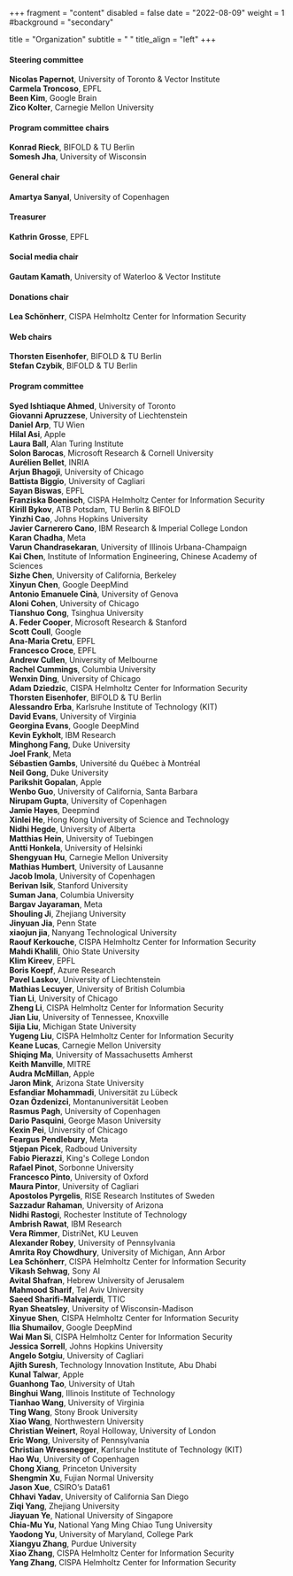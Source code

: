 +++
fragment = "content"
disabled = false
date = "2022-08-09"
weight = 1
#background = "secondary"

title = "Organization"
subtitle = " "
title_align = "left"
+++

#### Steering committee
**Nicolas Papernot**, University of Toronto & Vector Institute    
**Carmela Troncoso**, EPFL    
**Been Kim**, Google Brain    
**Zico Kolter**, Carnegie Mellon University    

#### Program committee chairs
**Konrad Rieck**, BIFOLD & TU Berlin    
**Somesh Jha**, University of Wisconsin

#### General chair
**Amartya Sanyal**, University of Copenhagen

#### Treasurer
**Kathrin Grosse**, EPFL

#### Social media chair
**Gautam Kamath**, University of Waterloo & Vector Institute

#### Donations chair
**Lea Schönherr**, CISPA Helmholtz Center for Information Security

#### Web chairs
**Thorsten Eisenhofer**, BIFOLD & TU Berlin    
**Stefan Czybik**, BIFOLD & TU Berlin

#### Program committee
**Syed Ishtiaque Ahmed**, University of Toronto    
**Giovanni Apruzzese**, University of Liechtenstein    
**Daniel Arp**, TU Wien    
**Hilal Asi**, Apple    
**Laura Ball**, Alan Turing Institute    
**Solon Barocas**, Microsoft Research & Cornell University    
**Aurélien Bellet**, INRIA    
**Arjun Bhagoji**, University of Chicago    
**Battista Biggio**, University of Cagliari    
**Sayan Biswas**, EPFL    
**Franziska Boenisch**, CISPA Helmholtz Center for Information Security    
**Kirill Bykov**, ATB Potsdam, TU Berlin & BIFOLD    
**Yinzhi Cao**, Johns Hopkins University    
**Javier Carnerero Cano**, IBM Research & Imperial College London    
**Karan Chadha**, Meta    
**Varun Chandrasekaran**, University of Illinois Urbana-Champaign    
**Kai Chen**, Institute of Information Engineering, Chinese Academy of Sciences    
**Sizhe Chen**, University of California, Berkeley    
**Xinyun Chen**, Google DeepMind    
**Antonio Emanuele Cinà**, University of Genova    
**Aloni Cohen**, University of Chicago    
**Tianshuo Cong**, Tsinghua University    
**A. Feder Cooper**, Microsoft Research & Stanford     
**Scott Coull**, Google    
**Ana-Maria Cretu**, EPFL    
**Francesco Croce**, EPFL    
**Andrew Cullen**, University of Melbourne    
**Rachel Cummings**, Columbia University    
**Wenxin Ding**, University of Chicago    
**Adam Dziedzic**, CISPA Helmholtz Center for Information Security    
**Thorsten Eisenhofer**, BIFOLD & TU Berlin    
**Alessandro  Erba**, Karlsruhe Institute of Technology (KIT)    
**David Evans**, University of Virginia    
**Georgina Evans**, Google DeepMind    
**Kevin Eykholt**, IBM Research    
**Minghong Fang**, Duke University    
**Joel Frank**, Meta    
**Sébastien Gambs**, Université du Québec à Montréal    
**Neil Gong**, Duke University     
**Parikshit Gopalan**, Apple    
**Wenbo Guo**, University of California, Santa Barbara    
**Nirupam Gupta**, University of Copenhagen    
**Jamie Hayes**, Deepmind     
**Xinlei He**, Hong Kong University of Science and Technology    
**Nidhi Hegde**, University of Alberta    
**Matthias Hein**, University of Tuebingen    
**Antti Honkela**, University of Helsinki    
**Shengyuan Hu**, Carnegie Mellon University    
**Mathias  Humbert**, University of Lausanne    
**Jacob Imola**, University of Copenhagen    
**Berivan Isik**, Stanford University    
**Suman Jana**, Columbia University    
**Bargav Jayaraman**, Meta    
**Shouling Ji**, Zhejiang University    
**Jinyuan Jia**, Penn State    
**xiaojun jia**, Nanyang Technological University    
**Raouf Kerkouche**, CISPA Helmholtz Center for Information Security    
**Mahdi Khalili**, Ohio State University    
**Klim Kireev**, EPFL    
**Boris Koepf**, Azure Research    
**Pavel Laskov**, University of Liechtenstein    
**Mathias Lecuyer**, University of British Columbia    
**Tian Li**, University of Chicago    
**Zheng Li**, CISPA Helmholtz Center for Information Security    
**Jian Liu**, University of Tennessee, Knoxville    
**Sijia Liu**, Michigan State University     
**Yugeng Liu**, CISPA Helmholtz Center for Information Security    
**Keane Lucas**, Carnegie Mellon University    
**Shiqing Ma**, University of Massachusetts Amherst    
**Keith Manville**, MITRE    
**Audra McMillan**, Apple    
**Jaron Mink**, Arizona State University    
**Esfandiar Mohammadi**, Universität zu Lübeck    
**Ozan Özdenizci**, Montanuniversität Leoben    
**Rasmus Pagh**, University of Copenhagen     
**Dario Pasquini**, George Mason University    
**Kexin Pei**, University of Chicago    
**Feargus Pendlebury**, Meta    
**Stjepan Picek**, Radboud University    
**Fabio Pierazzi**, King's College London    
**Rafael Pinot**, Sorbonne University    
**Francesco Pinto**, University of Oxford    
**Maura Pintor**, University of Cagliari    
**Apostolos Pyrgelis**, RISE Research Institutes of Sweden    
**Sazzadur Rahaman**, University of Arizona    
**Nidhi Rastogi**, Rochester Institute of Technology    
**Ambrish Rawat**, IBM Research    
**Vera Rimmer**, DistriNet, KU Leuven    
**Alexander Robey**, University of Pennsylvania    
**Amrita Roy Chowdhury**, University of Michigan, Ann Arbor    
**Lea Schönherr**, CISPA Helmholtz Center for Information Security    
**Vikash Sehwag**, Sony AI    
**Avital Shafran**, Hebrew University of Jerusalem    
**Mahmood Sharif**, Tel Aviv University    
**Saeed Sharifi-Malvajerdi**, TTIC    
**Ryan Sheatsley**, University of Wisconsin-Madison    
**Xinyue Shen**, CISPA Helmholtz Center for Information Security    
**Ilia Shumailov**, Google DeepMind    
**Wai Man Si**, CISPA Helmholtz Center for Information Security    
**Jessica Sorrell**, Johns Hopkins University    
**Angelo Sotgiu**, University of Cagliari    
**Ajith Suresh**, Technology Innovation Institute, Abu Dhabi    
**Kunal Talwar**, Apple    
**Guanhong Tao**, University of Utah    
**Binghui Wang**, Illinois Institute of Technology    
**Tianhao Wang**, University of Virginia    
**Ting Wang**, Stony Brook University    
**Xiao Wang**, Northwestern University    
**Christian Weinert**, Royal Holloway, University of London    
**Eric Wong**, University of Pennsylvania    
**Christian Wressnegger**, Karlsruhe Institute of Technology (KIT)    
**Hao Wu**, University of Copenhagen    
**Chong Xiang**, Princeton University    
**Shengmin Xu**, Fujian Normal University    
**Jason Xue**, CSIRO’s Data61    
**Chhavi Yadav**, University of California San Diego    
**Ziqi Yang**, Zhejiang University    
**Jiayuan Ye**, National University of Singapore    
**Chia-Mu Yu**, National Yang Ming Chiao Tung University    
**Yaodong Yu**, University of Maryland, College Park    
**Xiangyu Zhang**, Purdue University    
**Xiao Zhang**, CISPA Helmholtz Center for Information Security    
**Yang Zhang**, CISPA Helmholtz Center for Information Security     
